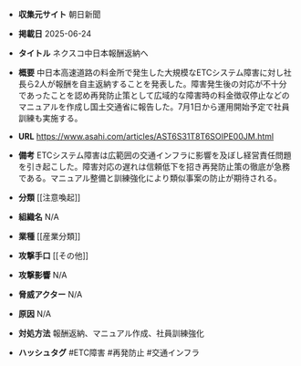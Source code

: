 - **収集元サイト**
朝日新聞

- **掲載日**
2025-06-24

- **タイトル**
ネクスコ中日本報酬返納へ

- **概要**
中日本高速道路の料金所で発生した大規模なETCシステム障害に対し社長ら2人が報酬を自主返納することを発表した。障害発生後の対応が不十分であったことを認め再発防止策として広域的な障害時の料金徴収停止などのマニュアルを作成し国土交通省に報告した。7月1日から運用開始予定で社員訓練も実施する。

- **URL**
https://www.asahi.com/articles/AST6S31T8T6SOIPE00JM.html

- **備考**
ETCシステム障害は広範囲の交通インフラに影響を及ぼし経営責任問題を引き起こした。障害対応の遅れは信頼低下を招き再発防止策の徹底が急務である。マニュアル整備と訓練強化により類似事案の防止が期待される。

- **分類**
[[注意喚起]]

- **組織名**
N/A

- **業種**
[[産業分類]]

- **攻撃手口**
[[その他]]

- **攻撃影響**
N/A

- **脅威アクター**
N/A

- **原因**
N/A

- **対処方法**
報酬返納、マニュアル作成、社員訓練強化

- **ハッシュタグ**
#ETC障害 #再発防止 #交通インフラ
